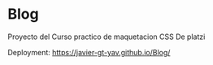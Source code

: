 # Blog

Proyecto del Curso practico de maquetacion CSS De platzi

Deployment: https://javier-gt-yav.github.io/Blog/
